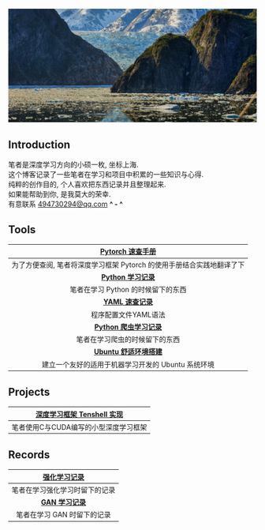 ![home](img\home.jpg)



## Introduction

笔者是深度学习方向的小硕一枚,  坐标上海. <br>
这个博客记录了一些笔者在学习和项目中积累的一些知识与心得. <br>
纯粹的创作目的,  个人喜欢把东西记录并且整理起来. <br>
如果能帮助到你,  是我莫大的荣幸.  <br>
有意联系 494730294@qq.com   **^ - ^** <br>



## Tools

|                [Pytorch 速查手册](torch.html)                |
| :----------------------------------------------------------: |
| 为了方便查阅, 笔者将深度学习框架 Pytorch 的使用手册结合实践地翻译了下 |
|              [**Python 学习记录**](python.html)              |
|              笔者在学习 Python 的时候留下的东西              |
|                [**YAML 速查记录**](yaml.html)                |
|                     程序配置文件YAML语法                     |
|             [**Python 爬虫学习记录**](worm.html)             |
|                笔者在学习爬虫的时候留下的东西                |
|            [**Ubuntu 舒适环境搭建**](ubuntu.html)            |
|      建立一个友好的适用于机器学习开发的 Ubuntu 系统环境      |



## Projects

|      [深度学习框架 Tenshell 实现](dlgraph.html)   |
| :-----------------------------------: |
|笔者使用C与CUDA编写的小型深度学习框架|



## Records
|      [强化学习记录](rl.html)   |
| :-----------------------------------: |
|笔者在学习强化学习时留下的记录|
|            [**GAN 学习记录**](gan.html)            |
|笔者在学习 GAN 时留下的记录 |



